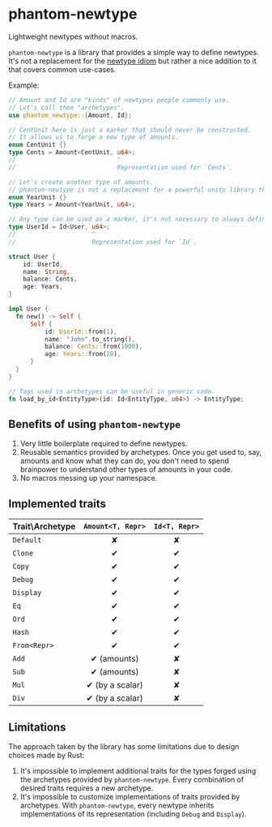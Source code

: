 phantom-newtype
===============

Lightweight newtypes without macros.

`phantom-newtype` is a library that provides a simple way to define newtypes.
It's not a replacement for the [newtype idiom][1] but rather a nice addition to it that covers common use-cases.

Example:
```rust
// Amount and Id are "kinds" of newtypes people commonly use.
// Let's call them "archetypes".
use phantom_newtype::{Amount, Id};

// CentUnit here is just a marker that should never be constructed.
// It allows us to forge a new type of amounts.
enum CentUnit {}
type Cents = Amount<CentUnit, u64>;
//                            ^
//                            Representation used for `Cents`.

// Let's create another type of amounts.
// phantom-newtype is not a replacement for a powerful units library though.
enum YearUnit {}
type Years = Amount<YearUnit, u64>;

// Any type can be used as a marker, it's not necessary to always define fresh empty types.
type UserId = Id<User, u64>;
//                     ^
//                     Representation used for `Id`.

struct User {
    id: UserId,
    name: String,
    balance: Cents,
    age: Years,
}

impl User {
  fn new() -> Self {
      Self {
          id: UserId::from(1),
          name: "John".to_string(),
          balance: Cents::from(1000),
          age: Years::from(28),
      }
  }
}

// Tags used in archetypes can be useful in generic code.
fn load_by_id<EntityType>(id: Id<EntityType, u64>) -> EntityType;
```

## Benefits of using `phantom-newtype`

  1. Very little boilerplate required to define newtypes.
  1. Reusable semantics provided by archetypes.
     Once you get used to, say, amounts and know what they can do, you don't need to spend brainpower to understand other types of amounts in your code.
  1. No macros messing up your namespace.

## Implemented traits

| Trait\Archetype | `Amount<T, Repr>` | `Id<T, Repr>` |
|-----------------|:-----------------:|:-------------:|
| `Default`       | ✘                 | ✘             |
| `Clone`         | ✔                 | ✔             |
| `Copy`          | ✔                 | ✔             |
| `Debug`         | ✔                 | ✔             |
| `Display`       | ✔                 | ✔             |
| `Eq`            | ✔                 | ✔             |
| `Ord`           | ✔                 | ✔             |
| `Hash`          | ✔                 | ✔             |
| `From<Repr>`    | ✔                 | ✔             |
| `Add`           | ✔ (amounts)       | ✘             |
| `Sub`           | ✔ (amounts)       | ✘             |
| `Mul`           | ✔ (by a scalar)   | ✘             |
| `Div`           | ✔ (by a scalar)   | ✘             |

## Limitations

The approach taken by the library has some limitations due to design choices made by Rust:

  1. It's impossible to implement additional traits for the types forged using the archetypes provided by `phantom-newtype`.
     Every combination of desired traits requires a new archetype.
  1. It's impossible to customize implementations of traits provided by archetypes.
     With `phantom-newtype`, every newtype inherits implementations of its representation (including `Debug` and `Display`).

[1]: https://doc.rust-lang.org/rust-by-example/generics/new_types.html#new-type-idiom



